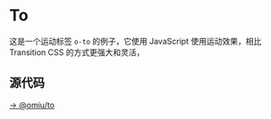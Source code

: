 # To

这是一个运动标签 `o-to` 的例子，它使用 JavaScript 使用运动效果，相比 Transition CSS 的方式更强大和灵活，

## 源代码

[→ @omiu/to](https://github.com/Tencent/omi/blob/master/components/to/src/index.tsx)